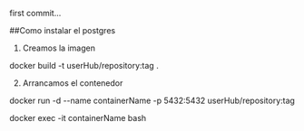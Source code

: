 first commit...

##Como instalar el postgres

1) Creamos la imagen

docker build -t userHub/repository:tag .

2) Arrancamos el contenedor

docker run -d --name containerName -p 5432:5432 userHub/repository:tag

docker exec -it containerName bash
